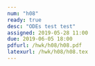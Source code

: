 ```yaml
---
num: "h08"
ready: true
desc: "ODEs test test"
assigned: 2019-05-28 11:00
due: 2019-06-05 18:00
pdfurl: /hwk/h08/h08.pdf
latexurl: /hwk/h08/h08.tex
---
```


